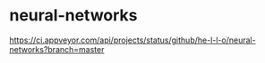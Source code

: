 # neural-networks
https://ci.appveyor.com/api/projects/status/github/he-l-l-o/neural-networks?branch=master
